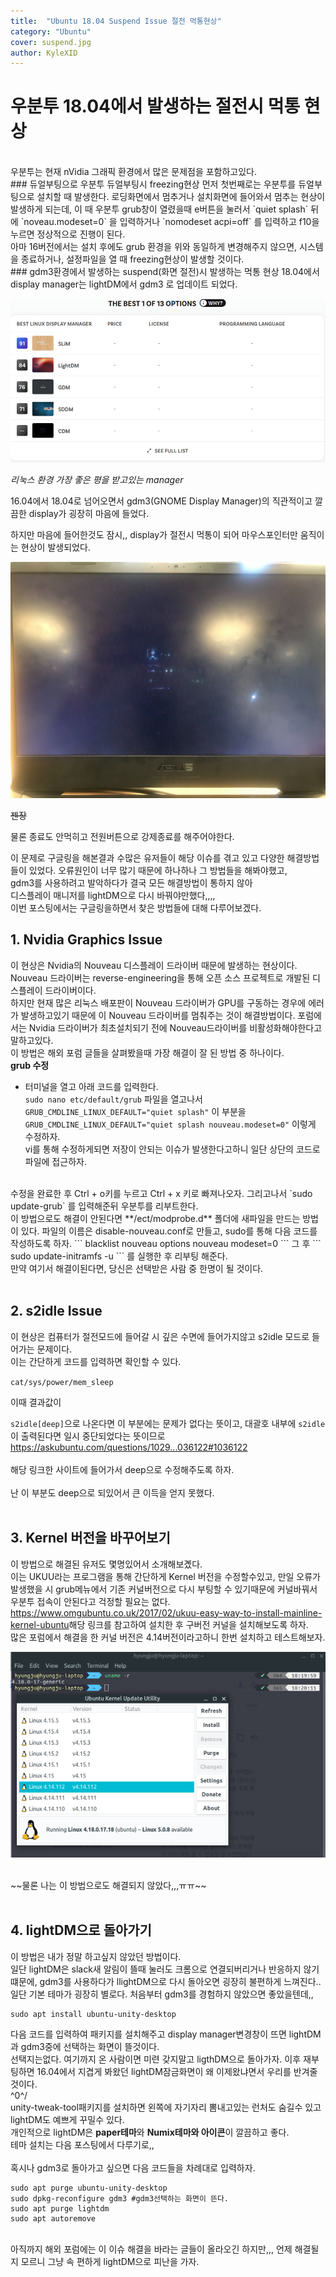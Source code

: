 ```yaml
---
title:  "Ubuntu 18.04 Suspend Issue 절전 먹통현상"
category: "Ubuntu"
cover: suspend.jpg
author: KyleXID
---
```


# 우분투 18.04에서 발생하는 절전시 먹통 현상

<br/>
우분투는 현재 nVidia 그래픽 환경에서 많은 문제점을 포함하고있다.
<br/>
### 듀얼부팅으로 우분투 듀얼부팅시 freezing현상
먼저 첫번째로는 우분투를 듀얼부팅으로 설치할 때 발생한다.  
로딩화면에서 멈추거나 설치화면에 들어와서 멈추는 현상이 발생하게 되는데, 이 때 우분투 grub창이 열렸을때 e버튼을 눌러서 `quiet splash` 뒤에 `noveau.modeset=0` 을 입력하거나 `nomodeset acpi=off` 를 입력하고 f10을 누르면 정상적으로 진행이 된다.
<br/>
아마 16버전에서는 설치 후에도 grub 환경을 위와 동일하게 변경해주지 않으면, 시스템을 종료하거나, 설정파일을 열 때 freezing현상이 발생할 것이다.

<br/>
### gdm3환경에서 발생하는 suspend(화면 절전)시 발생하는 먹통 현상
18.04에서 display manager는 lightDM에서 gdm3 로 업데이트 되었다.
<br/>

![](./dismanager.png)

*리눅스 환경 가장 좋은 평을 받고있는 manager*

16.04에서 18.04로 넘어오면서  gdm3(GNOME Display Manager)의 직관적이고 깔끔한 display가 굉장히 마음에 들었다.

하지만 마음에 들어한것도 잠시,, display가 절전시 먹통이 되어 마우스포인터만 움직이는 현상이 발생되었다.

![](./suspend.jpg)

~~젠장~~

물론 종료도 안먹히고 전원버튼으로 강제종료를 해주어야한다.

이 문제로 구글링을 해본결과 수많은 유저들이 해당 이슈를 겪고 있고 다양한 해결방법들이 있었다.
오류원인이 너무 많기 때문에 하나하나 그 방법들을 해봐야했고,
<br/>
gdm3를 사용하려고 발악하다가 결국 모든 해결방법이 통하지 않아  
디스플레이 매니저를 lightDM으로 다시 바꿔야만했다,,,,
<br/>
이번  포스팅에서는 구글링을하면서 찾은 방법들에 대해 다루어보겠다.
<br/>

## 1. Nvidia Graphics Issue

이 현상은 Nvidia의 Nouveau 디스플레이 드라이버 때문에 발생하는 현상이다.
Nouveau 드라이버는 reverse-engineering을 통해 오픈 소스 프로젝트로 개발된 디스플레이 드라이버이다.  
하지만 현재 많은 리눅스 배포판이 Nouveau 드라이버가 GPU를 구동하는 경우에 에러가 발생하고있기 때문에 이 Nouveau 드라이버를 멈춰주는 것이 해결방법이다. 포럼에서는 Nvidia 드라이버가 최초설치되기 전에 Nouveau드라이버를 비활성화해야한다고 말하고있다.
<br/>
이 방법은 해외 포럼 글들을 살펴봤을때 가장 해결이 잘 된 방법 중 하나이다.
<br/>
**grub 수정**
- 터미널을 열고 아래 코드를 입력한다.  
`sudo nano etc/default/grub`
파일을 열고나서
`GRUB_CMDLINE_LINUX_DEFAULT="quiet splash"` 이 부분을  
`GRUB_CMDLINE_LINUX_DEFAULT="quiet splash nouveau.modeset=0"`
이렇게 수정하자.  
vi를 통해 수정하게되면 저장이 안되는 이슈가 발생한다고하니 일단 상단의 코드로 파일에 접근하자.
<br/>
수정을 완료한 후 Ctrl + o키를 누르고 Ctrl + x 키로 빠져나오자.  
그리고나서
`sudo update-grub`
를 입력해준뒤 우분투를 리부트한다.
<br/>
이 방법으로도 해결이 안된다면 
**/ect/modprobe.d** 폴더에 새파일을 만드는 방법이 있다.  
파일의 이름은 disable-nouveau.conf로 만들고, sudo를 통해 다음 코드를 작성하도록 하자.
```
blacklist nouveau
options nouveau modeset=0
```
그 후 
```
sudo update-initramfs -u
```
를 실행한 후 리부팅 해준다.
<br/>
만약 여기서 해결이된다면, 당신은 선택받은 사람 중 한명이 될 것이다.
<br/>
<br/>

## 2. s2idle Issue

이 현상은 컴퓨터가 절전모드에 들어갈 시 깊은 수면에 들어가지않고 s2idle 모드로 들어가는 문제이다.  
이는 간단하게 코드를 입력하면 확인할 수 있다.  

`cat/sys/power/mem_sleep`

이때 결과값이

`s2idle[deep]`으로 나온다면 이 부분에는 문제가 없다는 뜻이고, 대괄호 내부에 `s2idle`이 출력된다면 일시 중단되었다는 뜻이므로  
<https://askubuntu.com/questions/1029...036122#1036122>  
<br/>
해당 링크한 사이트에 들어가서 deep으로 수정해주도록 하자.  
<br/>
난 이 부분도 deep으로 되있어서 큰 이득을 얻지 못했다.
<br/>
<br/>

## 3. Kernel 버전을 바꾸어보기

이 방법으로 해결된 유저도 몇명있어서 소개해보곘다.  
이는 UKUU라는 프로그램을 통해 간단하게 Kernel 버전을 수정할수있고, 만일 오류가 발생했을 시 grub메뉴에서 기존 커널버전으로 다시 부팅할 수 있기때문에 커널바꿔서 우분투 접속이 안된다고 걱정할 필요는 없다.
<https://www.omgubuntu.co.uk/2017/02/ukuu-easy-way-to-install-mainline-kernel-ubuntu>해당 링크를 참고하여 설치한 후 구버전 커널을 설치해보도록 하자.  
많은 포럼에서 해결을 한 커널 버전은 4.14버전이라고하니 한번 설치하고 테스트해보자.

![](./UKUU.png)

<br/>
~~물론 나는 이 방법으로도 해결되지 않았다,,,ㅠㅠ~~
<br/>
<br/>

## 4. lightDM으로 돌아가기

이 방법은 내가 정말 하고싶지 않았던 방법이다.  
일단 lightDM은 slack새 알림이 뜰때 눌러도 크롬으로 연결되버리거나 반응하지 않기 떄문에, gdm3를 사용하다가 llightDM으로 다시 돌아오면 굉장히 불편하게 느껴진다.. 일단 기본 테마가 굉장히 별로다. 처음부터 gdm3를 경험하지 않았으면 좋았을텐데,,
```
sudo apt install ubuntu-unity-desktop
```
다음 코드를 입력하여 패키지를 설치해주고 display manager변경창이 뜨면 lightDM과 gdm3중에 선택하는 화면이 뜰것이다.  
선택지는없다. 여기까지 온 사람이면 미련 갖지말고 ligthDM으로 돌아가자.
이후 재부팅하면 16.04에서 지겹게 봐왔던 lightDM잠금화면이 왜 이제왔냐면서 우리를 반겨줄 것이다.  
^0^/
<br/>
unity-tweak-tool패키지를 설치하면 왼쪽에 자기자리 뽐내고있는 런처도 숨길수 있고 lightDM도 예쁘게 꾸밀수 있다.  
개인적으로 lightDM은 **paper테마**와 **Numix테마와 아이콘**이 깔끔하고 좋다.  
테마 설치는 다음 포스팅에서 다루기로,,  
<br/>
혹시나 gdm3로 돌아가고 싶으면 다음 코드들을 차례대로 입력하자.  
```
sudo apt purge ubuntu-unity-desktop
sudo dpkg-reconfigure gdm3 #gdm3선택하는 화면이 뜬다.
sudo apt purge lightdm
sudo apt autoremove
```
<br/>
아직까지 해외 포럼에는 이 이슈 해결을 바라는 글들이 올라오긴 하지만,,,  
언제 해결될지 모르니 그냥 속 편하게 lightDM으로 피난을 가자.
